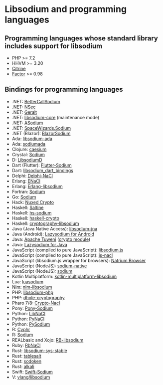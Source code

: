 # Libsodium and programming languages

## Programming languages whose standard library includes support for libsodium

- PHP \>= 7.2
- HHVM \>= 3.20
- [Citrine](https://citrine-lang.org/)
- [Factor](https://factorcode.org/) \>= 0.98

## Bindings for programming languages

- .NET: [BetterCallSodium](https://github.com/BetterCallSodium/BetterCallSodium)
- .NET: [NSec](https://github.com/ektrah/nsec)
- .NET: [Geralt](https://github.com/samuel-lucas6/Geralt)
- .NET: [libsodium-core](https://github.com/tabrath/libsodium-core) (maintenance mode)
- .NET: [ASodium](https://github.com/Chewhern/ASodium)
- .NET: [SpaceWizards.Sodium](https://github.com/space-wizards/SpaceWizards.Sodium)
- .NET (Blazor): [BlazorSodium](https://github.com/Jack-Edwards/BlazorSodium)
- Ada: [libsodium-ada](https://github.com/jrmarino/libsodium-ada)
- Ada: [sodiumada](https://gitlab.com/ada23/sodiumada)
- Clojure: [caesium](https://github.com/lvh/caesium)
- Crystal: [Sodium](https://github.com/didactic-drunk/sodium.cr)
- D: [LibsodiumD](https://github.com/Geod24/libsodiumd)
- Dart (Flutter): [Flutter-Sodium](https://github.com/firstfloorsoftware/flutter_sodium)
- Dart: [libsodium_dart_bindings](https://github.com/Skycoder42/libsodium_dart_bindings)
- Delphi: [Delphi-NaCl](https://github.com/zedalaye/Delphi-NaCl)
- Erlang: [ENaCl](https://github.com/jlouis/enacl)
- Erlang: [Erlang-libsodium](https://github.com/potatosalad/erlang-libsodium)
- Fortran: [Sodium](https://github.com/freevryheid/sodium)
- Go: [Sodium](https://github.com/jamesruan/sodium)
- Hack: [Nuxed Crypto](https://github.com/nuxed/crypto)
- Haskell: [Saltine](https://github.com/tel/saltine)
- Haskell: [hs-sodium](https://github.com/k0001/hs-libsodium)
- Haskell: [haskell-crypto](https://github.com/serokell/haskell-crypto)
- Haskell: [cryptography-libsodium](https://github.com/haskell-cryptography/cryptography-libsodium-bindings)
- Java (Java Native Access): [libsodium-jna](https://github.com/muquit/libsodium-jna)
- Java (Android): [Lazysodium for Android](https://github.com/terl/lazysodium-android)
- Java: [Apache Tuweni](https://github.com/apache/incubator-tuweni) ([crypto module](https://github.com/apache/incubator-tuweni/tree/master/crypto/src))
- Java: [Lazysodium for Java](https://github.com/terl/lazysodium-java)
- JavaScript (compiled to pure JavaScript): [libsodium.js](https://github.com/jedisct1/libsodium.js)
- JavaScript (compiled to pure JavaScript): [js-nacl](https://github.com/tonyg/js-nacl)
- JavaScript (libsodium.js wrapper for browsers): [Natrium Browser](https://github.com/wilhelmmatilainen/natrium-browser)
- JavaScript (NodeJS): [sodium-native](https://github.com/mafintosh/sodium-native)
- JavaScript (NodeJS): [sodium](https://github.com/devtomio/sodium)
- Kotlin Multiplatform: [kotlin-multiplatform-libsodium](https://github.com/ionspin/kotlin-multiplatform-libsodium)
- Lua: [luasodium](https://github.com/jprjr/luasodium)
- Nim: [nim-libsodium](https://github.com/BundleFeed/nim-libsodium)
- PHP: [libsodium-php](https://github.com/jedisct1/libsodium-php)
- PHP: [dhole-cryptography](https://github.com/soatok/dhole-cryptography)
- Pharo 7/8: [Crypto-Nacl](https://github.com/objectguild/Crypto-Nacl)
- Pony: [Pony-Sodium](https://github.com/jemc/pony-sodium)
- Python: [LibNaCl](https://github.com/saltstack/libnacl)
- Python: [PyNaCl](https://github.com/pyca/pynacl)
- Python: [PySodium](https://github.com/stef/pysodium)
- R: [Cyphr](https://github.com/richfitz/cyphr)
- R: [Sodium](https://github.com/jeroenooms/sodium)
- REALbasic and Xojo: [RB-libsodium](https://github.com/charonn0/RB-libsodium)
- Ruby: [RbNaCl](https://github.com/cryptosphere/rbnacl)
- Rust: [libsodium-sys-stable](https://github.com/jedisct1/libsodium-sys-stable)
- Rust: [tablesalt](https://github.com/JacoMalan1/tablesalt)
- Rust: [sodoken](https://github.com/holochain/sodoken)
- Rust: [alkali](https://github.com/tom25519/alkali)
- Swift: [Swift-Sodium](https://github.com/jedisct1/swift-sodium)
- V: [vlang/libsodium](https://github.com/vlang/libsodium)
